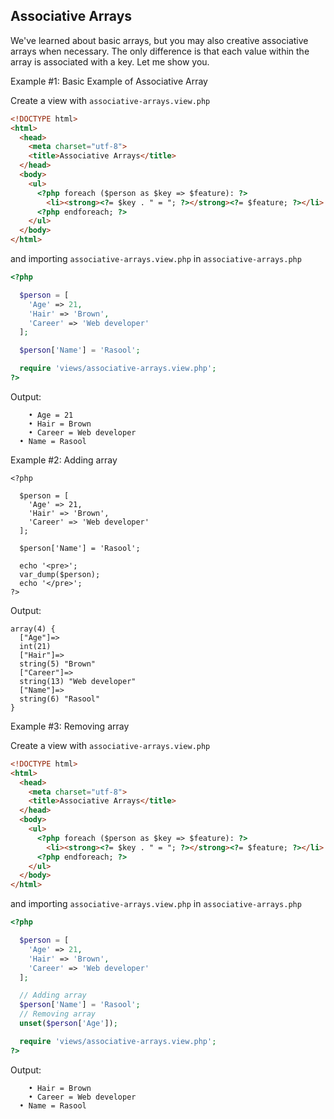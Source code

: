 ## Associative Arrays

We've learned about basic arrays, but you may also creative associative arrays when necessary. The only difference is that each value within the array is associated with a key. Let me show you.

Example #1: Basic Example of Associative Array

Create a view with `associative-arrays.view.php`
```html
<!DOCTYPE html>
<html>
  <head>
    <meta charset="utf-8">
    <title>Associative Arrays</title>
  </head>
  <body>
    <ul>
      <?php foreach ($person as $key => $feature): ?>
        <li><strong><?= $key . " = "; ?></strong><?= $feature; ?></li>
      <?php endforeach; ?>
    </ul>
  </body>
</html>
```
and importing `associative-arrays.view.php` in `associative-arrays.php`

```php
<?php

  $person = [
    'Age' => 21,
    'Hair' => 'Brown',
    'Career' => 'Web developer'
  ];

  $person['Name'] = 'Rasool';

  require 'views/associative-arrays.view.php';
?>
```

Output:
```
	• Age = 21
	• Hair = Brown
	• Career = Web developer
  • Name = Rasool
```

Example #2: Adding array
```
<?php

  $person = [
    'Age' => 21,
    'Hair' => 'Brown',
    'Career' => 'Web developer'
  ];

  $person['Name'] = 'Rasool';

  echo '<pre>';
  var_dump($person);
  echo '</pre>';
?>
```
Output:
```
array(4) {
  ["Age"]=>
  int(21)
  ["Hair"]=>
  string(5) "Brown"
  ["Career"]=>
  string(13) "Web developer"
  ["Name"]=>
  string(6) "Rasool"
}
```

Example #3: Removing array

Create a view with `associative-arrays.view.php`
```html
<!DOCTYPE html>
<html>
  <head>
    <meta charset="utf-8">
    <title>Associative Arrays</title>
  </head>
  <body>
    <ul>
      <?php foreach ($person as $key => $feature): ?>
        <li><strong><?= $key . " = "; ?></strong><?= $feature; ?></li>
      <?php endforeach; ?>
    </ul>
  </body>
</html>
```
and importing `associative-arrays.view.php` in `associative-arrays.php`

```php
<?php

  $person = [
    'Age' => 21,
    'Hair' => 'Brown',
    'Career' => 'Web developer'
  ];

  // Adding array
  $person['Name'] = 'Rasool';
  // Removing array
  unset($person['Age']);

  require 'views/associative-arrays.view.php';
?>
```

Output:
```
	• Hair = Brown
	• Career = Web developer
  • Name = Rasool
```

